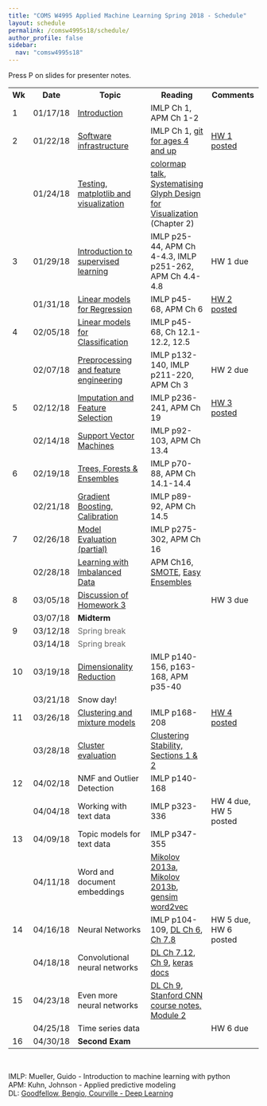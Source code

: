 ```yaml
---
title: "COMS W4995 Applied Machine Learning Spring 2018 - Schedule"
layout: schedule
permalink: /comsw4995s18/schedule/
author_profile: false
sidebar:
  nav: "comsw4995s18"
---
```


Press P on slides for presenter notes.

<div class="schedule">
<table cellspacing="0" border="0">
	<colgroup span="2"></colgroup>
	<colgroup></colgroup>
	<colgroup></colgroup>
	<colgroup></colgroup>
    <tr>
        <th>Wk</th>
        <th>Date</th>
        <th style="width:330px">Topic</th>
        <th>Reading</th>
        <th style="width:115px">Comments</th>
    </tr>
	<tr>
		<td>1</td>
		<td align="right" sdval="42753" sdnum="1033;0;MM/DD/YY">01/17/18</td>
		<td><a href="https://amueller.github.io/COMS4995-s18/slides/aml-01-011718-introduction/" onclick="trackOutboundLink('https://amueller.github.io/COMS4995-s18/slides/aml-01-011718-introduction/')">
                Introduction</a></td>
		<td>IMLP Ch 1, APM Ch 1-2</td>
		<td><br></td>
	</tr>
	<tr>
		<td>2</td>
		<td align="right" sdval="42758" sdnum="1033;0;MM/DD/YY">01/22/18</td>
		<td><a href="https://amueller.github.io/COMS4995-s18/slides/aml-02-012218-python-git-testing/" onclick="trackOutboundLink('https://amueller.github.io/COMS4995-s18/slides/aml-02-012218-python-git-testing/')">
                Software infrastructure</a></td>
		<td>IMLP Ch 1, <a href="https://www.youtube.com/watch?v=1ffBJ4sVUb4">git for ages 4 and up</a></td>
		<td><a href="https://github.com/amueller/COMS4995-s18/raw/master/homeworks/HomeworkI.pdf">HW 1 posted</a></td>
	</tr>
	<tr>
		<td><br></td>
		<td align="right" sdval="42760" sdnum="1033;0;MM/DD/YY">01/24/18</td>
		<td><a href="https://amueller.github.io/COMS4995-s18/slides/aml-03-012418-matplotlib/#1" onclick="trackOutboundLink('https://amueller.github.io/COMS4995-s18/slides/aml-03-012418-matplotlib/')">
                Testing, matplotlib and visualization</a> &nbsp;
            <a href="https://www.dropbox.com/s/fdtmvbrzslemp6g/03-matplotlib-testing.mp3?dl=1"><i class="fa fa-volume-up" aria-hidden="true"></i></a>
        </td>
		<td><a href="https://www.youtube.com/watch?v=xAoljeRJ3lU">colormap talk</a>, <a href="https://ora.ox.ac.uk/objects/uuid:b98ccce1-038f-4c0a-a259-7f53dfe06ac7">Systematising Glyph Design for Visualization</a> (Chapter 2)</td>
		<td><br></td>
	</tr>
	<tr>
		<td>3</td>
		<td align="right" sdval="42765" sdnum="1033;0;MM/DD/YY">01/29/18</td>
		<td><a href="https://amueller.github.io/COMS4995-s18/slides/aml-04-012918-supervised-learning/#1" onclick="trackOutboundLink('https://amueller.github.io/COMS4995-s18/slides/aml-04-012918-supervised-learning/')">
                Introduction to supervised learning</a>&nbsp;
            <a href="https://www.dropbox.com/s/6b5fscf84l91t2t/04-intro-to-supervised-learning.flv?dl=1"><i class="fa fa-film" aria-hidden="true"></i></a></td>
		<td>IMLP p25-44, APM Ch 4-4.3, IMLP p251-262, APM Ch 4.4-4.8</td>
		<td>HW 1 due</td>
	</tr>
	<tr>
		<td><br></td>
		<td align="right" sdval="42767" sdnum="1033;0;MM/DD/YY">01/31/18</td>
		<td><a href="https://amueller.github.io/COMS4995-s18/slides/aml-05-013118-linear-models-regression/#1">Linear models for Regression</a>&nbsp;
            <a href="https://www.dropbox.com/s/kd8u9lmz26jzpus/05-linear-models-for-regression.mkv?dl=1"><i class="fa fa-film" aria-hidden="true"></i></a></td>
		<td>IMLP p45-68, APM Ch 6</td>
		<td><a href="https://github.com/amueller/COMS4995-s18/raw/master/homeworks/Homework2.pdf">HW 2 posted</a></td>
	</tr>
	<tr>
		<td>4</td>
		<td align="right" sdval="42772" sdnum="1033;0;MM/DD/YY">02/05/18</td>
		<td><a href="https://amueller.github.io/COMS4995-s18/slides/aml-06-020518-linear-models-classification/#1">Linear models for Classification</a>&nbsp;
            <a href="https://www.dropbox.com/s/d9th9jcqprcvav1/06-linear-models-for-classification.mkv?dl=1"><i class="fa fa-film" aria-hidden="true"></i></a></td>
		<td>IMLP p45-68,  Ch 12.1-12.2, 12.5</td>
		<td></td>
	</tr>
	<tr>
		<td><br></td>
		<td align="right" sdval="42774" sdnum="1033;0;MM/DD/YY">02/07/18</td>
		<td><a href="https://amueller.github.io/COMS4995-s18/slides/aml-07-020718-preprocessing/#1">Preprocessing and feature engineering</a>&nbsp;
            <a href="https://www.dropbox.com/s/sfsruw0mluuza1m/07-preprocessing.mkv?dl=1"><i class="fa fa-film" aria-hidden="true"></i></a></td>
		<td>IMLP p132-140, IMLP p211-220, APM Ch 3</td>
		<td>HW 2 due</td>
	</tr>
	<tr>
		<td>5</td>
		<td align="right" sdval="42779" sdnum="1033;0;MM/DD/YY">02/12/18</td>
		<td><a href="https://amueller.github.io/COMS4995-s18/slides/aml-08-021218-imputation-feature-selection/">Imputation and Feature Selection</a>&nbsp;
            <a href="https://www.dropbox.com/s/9wv7e7rpz2c8l7f/08-imputation-feature-selection.mkv?dl=1"><i class="fa fa-film" aria-hidden="true"></i></a></td>
		<td>IMLP p236-241, APM Ch 19</td>
		<td><a href="https://github.com/amueller/COMS4995-s18/raw/master/homeworks/Homework3.pdf">HW 3 posted</a></td>
	</tr>
	<tr>
		<td><br></td>
		<td align="right" sdval="42781" sdnum="1033;0;MM/DD/YY">02/14/18</td>
		<td><a href="https://amueller.github.io/COMS4995-s18/slides/aml-09-021418-support-vector-machines/#1">Support Vector Machines</a>&nbsp;
            <a href="https://www.dropbox.com/s/oqbjb9310k577cx/09-support-vector-machines.mkv?dl=1"><i class="fa fa-film" aria-hidden="true"></i></a></td>
		<td>IMLP p92-103, APM Ch 13.4</td>
		<td></td>
	</tr>
	<tr>
		<td>6</td>
		<td align="right" sdval="42786" sdnum="1033;0;MM/DD/YY">02/19/18</td>
		<td><a href="https://amueller.github.io/COMS4995-s18/slides/aml-10-021918-trees-forests/#1">Trees, Forests &amp; Ensembles</a>&nbsp;
            <a href="https://www.dropbox.com/s/fzo7br4tkzxrp56/10-trees-forests.mkv?dl=1"><i class="fa fa-film" aria-hidden="true"></i></a></td>
		<td>IMLP p70-88, APM Ch 14.1-14.4</td>
		<td></td>
	</tr>
	<tr>
		<td><br></td>
		<td align="right" sdval="42788" sdnum="1033;0;MM/DD/YY">02/21/18</td>
		<td><a href="https://amueller.github.io/COMS4995-s18/slides/aml-11-022118-gradient-boosting-calibration">Gradient Boosting, Calibration</a>&nbsp;
            <a href="https://www.dropbox.com/s/b15a8ai5h6qmgix/11-boosting-stacking-calibration.mkv?dl=1"><i class="fa fa-film" aria-hidden="true"></i></a></td>
		<td>IMLP p89-92, APM Ch 14.5</td>
		<td><br></td>
	</tr>
	<tr>
		<td>7</td>
		<td align="right" sdval="42793" sdnum="1033;0;MM/DD/YY">02/26/18</td>
		<td><a href="https://amueller.github.io/COMS4995-s18/slides/aml-12-022618-model-evaluation/#1">Model Evaluation</a>&nbsp;
            <a href="https://www.dropbox.com/s/odwiwlnm032l6mh/12-model-evaluation.mkv?dl=1"><i class="fa fa-film" aria-hidden="true"></i> (partial)</a> </td>
		<td>IMLP p275-302, APM Ch 16</td>
		<td><br></td>
	</tr>
	<tr>
		<td><br></td>
		<td align="right" sdval="42795" sdnum="1033;0;MM/DD/YY">02/28/18</td>
        <td><a href="https://amueller.github.io/COMS4995-s18/slides/aml-13-022818-resampling-imbalanced-data/#1">Learning with Imbalanced Data</a>&nbsp;
            <a href="https://www.dropbox.com/s/b4vy0gwcx90exsh/13-imbalanced-data.mkv?dl=1"><i class="fa fa-film" aria-hidden="true"></i></a> </td>
        <td>APM Ch16, <a href="https://www.jair.org/media/953/live-953-2037-jair.pdf">SMOTE</a>, <a href="http://cs.nju.edu.cn/zhouzh/zhouzh.files/publication/tsmcb09.pdf">Easy Ensembles</a></td>
		<td></td>
	</tr>
	<tr>
		<td>8</td>
		<td align="right" sdval="42800" sdnum="1033;0;MM/DD/YY">03/05/18</td>
		<td><a href="https://github.com/amueller/COMS4995-s18/blob/master/homeworks/homework3/hw3.ipynb">Discussion of Homework 3</a>&nbsp;
            <a href="https://www.dropbox.com/s/lsi1s0p5juyjgg3/14-homework3-discussion.mkv?dl=1"><i class="fa fa-film" aria-hidden="true"></i></a> </td>
		<td><br></td>
		<td>HW 3 due<br></td>
	</tr>
	<tr>
		<td><br></td>
		<td align="right" sdval="42802" sdnum="1033;0;MM/DD/YY">03/07/18</td>
		<td><b>Midterm</b></td>
		<td><br></td>
		<td><br></td>
	</tr>
	<tr>
		<td>9</td>
		<td align="right" sdval="42807" sdnum="1033;0;MM/DD/YY">03/12/18</td>
		<td><font color="#666666">Spring break</font></td>
		<td><br></td>
		<td><br></td>
	</tr>
	<tr>
		<td><br></td>
		<td align="right" sdval="42809" sdnum="1033;0;MM/DD/YY">03/14/18</td>
		<td><font color="#666666">Spring break</font></td>
		<td><br></td>
		<td><br></td>
	</tr>
	<tr>
		<td>10</td>
		<td align="right" sdval="42814" sdnum="1033;0;MM/DD/YY">03/19/18</td>
		<td><a href="https://amueller.github.io/COMS4995-s18/slides/aml-15-031918-pca-discriminants-manifold-learning">Dimensionality Reduction</a>&nbsp;
            <a href="https://www.dropbox.com/s/98qmr0ur7ekxj16/15-dimensionality-reduction.mkv?dl=1"><i class="fa fa-film" aria-hidden="true"></i></a> </td>
		<td>IMLP p140-156, p163-168, APM p35-40</td>
        <td></td>
	</tr>
	<tr>
		<td><br></td>
		<td align="right" sdval="42816" sdnum="1033;0;MM/DD/YY">03/21/18</td>
		<td>Snow day!</td>
		<td><br></td>
		<td><br></td>
    </tr>
    <tr>    
		<td>11</td>
		<td align="right" sdval="42821" sdnum="1033;0;MM/DD/YY">03/26/18</td>
		<td><a href="https://amueller.github.io/COMS4995-s18/slides/aml-16-032118-clustering-and-mixture-models">Clustering and mixture models</a>&nbsp;
            <a href="https://www.dropbox.com/s/gqik3mgzsjgtuid/16-clustering-mixture-models.mkv?dl=1"><i class="fa fa-film" aria-hidden="true"></i></a>
		</td>
		<td>IMLP p168-208</td>
		<td><a href="https://github.com/amueller/COMS4995-s18/raw/master/homeworks/Homework4.pdf">HW 4 posted</a></td>
	</tr>
	<tr>
		<td><br></td>
		<td align="right" sdval="42823" sdnum="1033;0;MM/DD/YY">03/28/18</td>
		<td><a href="https://amueller.github.io/COMS4995-s18/slides/aml-17-032818-clustering-evaluation">Cluster evaluation</a>&nbsp;
            <a href="https://www.dropbox.com/s/i57q6v9ncwpyacy/17-cluster-evaluation.mkv?dl=1"><i class="fa fa-film" aria-hidden="true"></i></a>
		</td>
		<td><a href="https://arxiv.org/abs/1007.1075">Clustering Stability, Sections 1 &amp; 2</a></td>
		<td></td>
	</tr>
	<tr>
		<td>12</td>
		<td align="right" sdval="42828" sdnum="1033;0;MM/DD/YY">04/02/18</td>
		<td>NMF and Outlier Detection</td>
		<td>IMLP p140-168</td>
		<td><br></td>
	</tr>
	<tr>
		<td><br></td>
		<td align="right" sdval="42830" sdnum="1033;0;MM/DD/YY">04/04/18</td>
		<td>Working with text data</td>
		<td>IMLP p323-336</td>
		<td>HW 4 due, HW 5 posted</td>
	</tr>
	<tr>
		<td>13</td>
		<td align="right" sdval="42835" sdnum="1033;0;MM/DD/YY">04/09/18</td>
		<td>Topic models for text data</td>
		<td>IMLP p347-355</td>
		<td></td>
	</tr>
	<tr>
		<td><br></td>
		<td align="right" sdval="42837" sdnum="1033;0;MM/DD/YY">04/11/18</td>
		<td>Word and document embeddings</td>
		<td><a href="https://papers.nips.cc/paper/5021-distributed-representations-of-words-and-phrases-and-their-compositionality.pdf">Mikolov 2013a</a>, <a href="http://www.aclweb.org/anthology/N13-1090">Mikolov 2013b</a>,
        <a href="https://github.com/RaRe-Technologies/gensim/blob/develop/docs/notebooks/word2vec.ipynb">gensim word2vec</a></td>
		<td></td>
	</tr>
	<tr>
		<td>14</td>
		<td align="right" sdval="42842" sdnum="1033;0;MM/DD/YY">04/16/18</td>
		<td>Neural Networks</td>
		<td>IMLP p104-109, <a href="http://www.deeplearningbook.org/contents/mlp.html">DL Ch 6</a>, <a href="http://www.deeplearningbook.org/contents/regularization.html">Ch 7.8</a></td>
		<td>HW 5 due, HW 6 posted</td>
	</tr>
	<tr>
		<td><br></td>
		<td align="right" sdval="42844" sdnum="1033;0;MM/DD/YY">04/18/18</td>
		<td>Convolutional neural networks</td>
		<td><a href="http://www.deeplearningbook.org/contents/regularization.html">DL Ch 7.12</a>, <a href="http://www.deeplearningbook.org/contents/convnets.html">Ch 9</a>, <a href="https://keras.io/">keras docs</a></td>
		<td><br></td>
	</tr>
	<tr>
		<td>15</td>
		<td align="right" sdval="42849" sdnum="1033;0;MM/DD/YY">04/23/18</td>
		<td>Even more neural networks</td>
		<td><a href="http://www.deeplearningbook.org/contents/convnets.html">DL Ch 9</a>, <a href="http://cs231n.github.io/">Stanford CNN course notes, Module 2</a></td>
		<td><br></td>
	</tr>
	<tr>
		<td><br></td>
		<td align="right" sdval="42851" sdnum="1033;0;MM/DD/YY">04/25/18</td>
		<td>Time series data</td>
		<td><br></td>
		<td>HW 6 due</td>
	</tr>
	<tr>
		<td>16</td>
		<td align="right" sdval="42856" sdnum="1033;0;MM/DD/YY">04/30/18</td>
		<td><b>Second Exam</b></td>
		<td><br></td>
		<td><br></td>
	</tr>
</table>
</div>

<div class="post">
<br>
<p>
IMLP: Mueller, Guido - Introduction to machine learning with python<br>
APM: Kuhn, Johnson - Applied predictive modeling<br>
DL: <a href="http://www.deeplearningbook.org/">Goodfellow, Bengio, Courville - Deep Learning</a>
</p>
</div>

